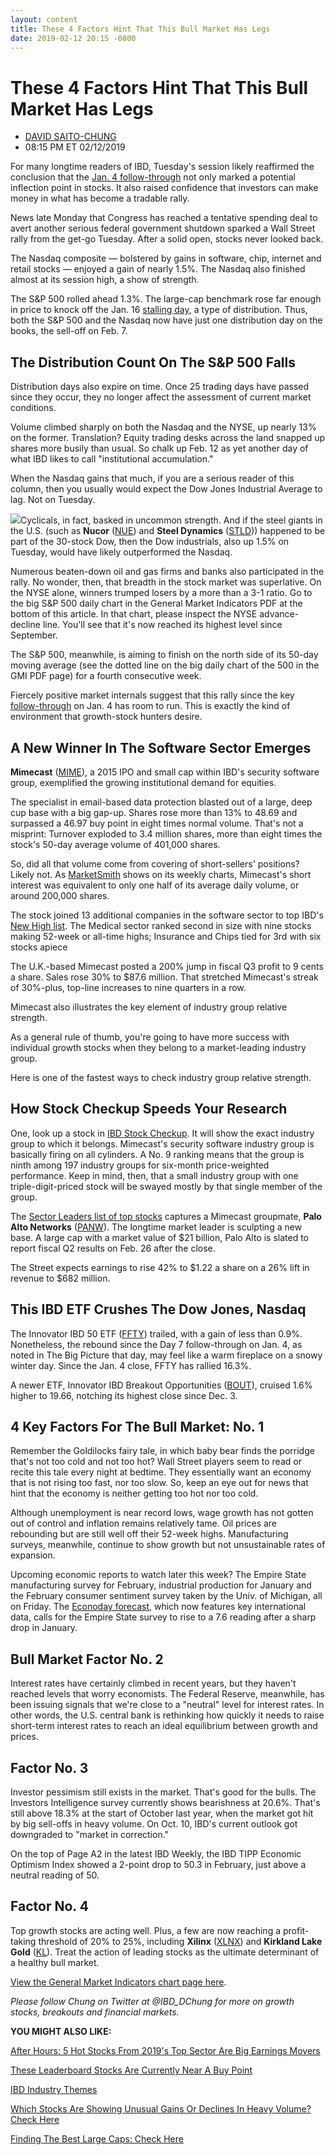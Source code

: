 ```yaml
---
layout: content
title: These 4 Factors Hint That This Bull Market Has Legs
date: 2019-02-12 20:15 -0800
---
```



These 4 Factors Hint That This Bull Market Has Legs
====================================================




* [DAVID SAITO-CHUNG](https://www.investors.com/author/chungd/ "Posts by DAVID SAITO-CHUNG")
* 08:15 PM ET 02/12/2019




For many longtime readers of IBD, Tuesday's session likely reaffirmed the conclusion that the [Jan. 4 follow-through](https://www.investors.com/market-trend/the-big-picture/dow-stock-market-gains/) not only marked a potential inflection point in stocks. It also raised confidence that investors can make money in what has become a tradable rally.




News late Monday that Congress has reached a tentative spending deal to avert another serious federal government shutdown sparked a Wall Street rally from the get-go Tuesday. After a solid open, stocks never looked back.


The Nasdaq composite — bolstered by gains in software, chip, internet and retail stocks — enjoyed a gain of nearly 1.5%. The Nasdaq also finished almost at its session high, a show of strength.


The S&P 500 rolled ahead 1.3%. The large-cap benchmark rose far enough in price to knock off the Jan. 16 [stalling day](https://www.investors.com/how-to-invest/investors-corner/how-a-stalling-day-provides-a-sign-of-distribution-on-up-day/), a type of distribution. Thus, both the S&P 500 and the Nasdaq now have just one distribution day on the books, the sell-off on Feb. 7.


The Distribution Count On The S&P 500 Falls
-------------------------------------------


Distribution days also expire on time. Once 25 trading days have passed since they occur, they no longer affect the assessment of current market conditions.


Volume climbed sharply on both the Nasdaq and the NYSE, up nearly 13% on the former. Translation? Equity trading desks across the land snapped up shares more busily than usual. So chalk up Feb. 12 as yet another day of what IBD likes to call "institutional accumulation."


When the Nasdaq gains that much, if you are a serious reader of this column, then you usually would expect the Dow Jones Industrial Average to lag. Not on Tuesday.


![](https://www.investors.com/wp-content/uploads/2019/02/MP021219-219x300.jpg)Cyclicals, in fact, basked in uncommon strength. And if the steel giants in the U.S. (such as **Nucor** ([NUE](https://research.investors.com/quote.aspx?symbol=NUE)) and **Steel Dynamics** ([STLD](https://research.investors.com/quote.aspx?symbol=STLD))) happened to be part of the 30-stock Dow, then the Dow industrials, also up 1.5% on Tuesday, would have likely outperformed the Nasdaq.


Numerous beaten-down oil and gas firms and banks also participated in the rally. No wonder, then, that breadth in the stock market was superlative. On the NYSE alone, winners trumped losers by a more than a 3-1 ratio. Go to the big S&P 500 daily chart in the General Market Indicators PDF at the bottom of this article. In that chart, please inspect the NYSE advance-decline line. You'll see that it's now reached its highest level since September.


The S&P 500, meanwhile, is aiming to finish on the north side of its 50-day moving average (see the dotted line on the big daily chart of the 500 in the GMI PDF page) for a fourth consecutive week.


Fiercely positive market internals suggest that this rally since the key [follow-through](https://www.investors.com/how-to-invest/investors-corner/how-to-find-next-stock-market-bottom/) on Jan. 4 has room to run. This is exactly the kind of environment that growth-stock hunters desire.


A New Winner In The Software Sector Emerges
-------------------------------------------


**Mimecast** ([MIME](https://research.investors.com/quote.aspx?symbol=MIME)), a 2015 IPO and small cap within IBD's security software group, exemplified the growing institutional demand for equities.


The specialist in email-based data protection blasted out of a large, deep cup base with a big gap-up. Shares rose more than 13% to 48.69 and surpassed a 46.97 buy point in eight times normal volume. That's not a misprint: Turnover exploded to 3.4 million shares, more than eight times the stock's 50-day average volume of 401,000 shares.



So, did all that volume come from covering of short-sellers' positions? Likely not. As [MarketSmith](https://marketsmith.investors.com/) shows on its weekly charts, Mimecast's short interest was equivalent to only one half of its average daily volume, or around 200,000 shares.


The stock joined 13 additional companies in the software sector to top IBD's [New High list](https://www.investors.com/data-tables/new-high-list-feb-12-2019/). The Medical sector ranked second in size with nine stocks making 52-week or all-time highs; Insurance and Chips tied for 3rd with six stocks apiece


The U.K.-based Mimecast posted a 200% jump in fiscal Q3 profit to 9 cents a share. Sales rose 30% to $87.6 million. That stretched Mimecast's streak of 30%-plus, top-line increases to nine quarters in a row.


Mimecast also illustrates the key element of industry group relative strength.


As a general rule of thumb, you're going to have more success with individual growth stocks when they belong to a market-leading industry group.


Here is one of the fastest ways to check industry group relative strength.


How Stock Checkup Speeds Your Research
--------------------------------------


One, look up a stock in [IBD Stock Checkup](https://research.investors.com/stock-checkup/nasdaq-mimecast-limited-mime.aspx). It will show the exact industry group to which it belongs. Mimecast's security software industry group is basically firing on all cylinders. A No. 9 ranking means that the group is ninth among 197 industry groups for six-month price-weighted performance. Keep in mind, then, that a small industry group with one triple-digit-priced stock will be swayed mostly by that single member of the group.



The [Sector Leaders list of top stocks](https://research.investors.com/stock-lists/sector-leaders) captures a Mimecast groupmate, **Palo Alto Networks** ([PANW](https://research.investors.com/quote.aspx?symbol=PANW)). The longtime market leader is sculpting a new base. A large cap with a market value of $21 billion, Palo Alto is slated to report fiscal Q2 results on Feb. 26 after the close.


The Street expects earnings to rise 42% to $1.22 a share on a 26% lift in revenue to $682 million.


This IBD ETF Crushes The Dow Jones, Nasdaq
------------------------------------------


The Innovator IBD 50 ETF ([FFTY](https://research.investors.com/quote.aspx?symbol=FFTY)) trailed, with a gain of less than 0.9%. Nonetheless, the rebound since the Day 7 follow-through on Jan. 4, as noted in The Big Picture that day, may feel like a warm fireplace on a snowy winter day. Since the Jan. 4 close, FFTY has rallied 16.3%.


A newer ETF, Innovator IBD Breakout Opportunities ([BOUT](https://research.investors.com/quote.aspx?symbol=BOUT)), cruised 1.6% higher to 19.66, notching its highest close since Dec. 3.


4 Key Factors For The Bull Market: No. 1
----------------------------------------


Remember the Goldilocks fairy tale, in which baby bear finds the porridge that's not too cold and not too hot? Wall Street players seem to read or recite this tale every night at bedtime. They essentially want an economy that is not rising too fast, nor too slow. So, keep an eye out for news that hint that the economy is neither getting too hot nor too cold.


Although unemployment is near record lows, wage growth has not gotten out of control and inflation remains relatively tame. Oil prices are rebounding but are still well off their 52-week highs. Manufacturing surveys, meanwhile, continue to show growth but not unsustainable rates of expansion.


Upcoming economic reports to watch later this week? The Empire State manufacturing survey for February, industrial production for January and the February consumer sentiment survey taken by the Univ. of Michigan, all on Friday. The [Econoday forecast](https://research.investors.com/economic-calendar/), which now features key international data, calls for the Empire State survey to rise to a 7.6 reading after a sharp drop in January.


Bull Market Factor No. 2
------------------------


Interest rates have certainly climbed in recent years, but they haven't reached levels that worry economists. The Federal Reserve, meanwhile, has been issuing signals that we're close to a "neutral" level for interest rates. In other words, the U.S. central bank is rethinking how quickly it needs to raise short-term interest rates to reach an ideal equilibrium between growth and prices.


Factor No. 3
------------


Investor pessimism still exists in the market. That's good for the bulls. The Investors Intelligence survey currently shows bearishness at 20.6%. That's still above 18.3% at the start of October last year, when the market got hit by big sell-offs in heavy volume. On Oct. 10, IBD's current outlook got downgraded to "market in correction."


On the top of Page A2 in the latest IBD Weekly, the IBD TIPP Economic Optimism Index showed a 2-point drop to 50.3 in February, just above a neutral reading of 50.


Factor No. 4
------------


Top growth stocks are acting well. Plus, a few are now reaching a profit-taking threshold of 20% to 25%, including **Xilinx** ([XLNX](https://research.investors.com/quote.aspx?symbol=XLNX)) and **Kirkland Lake Gold** ([KL](https://research.investors.com/quote.aspx?symbol=KL)). Treat the action of leading stocks as the ultimate determinant of a healthy bull market.


[View the General Market Indicators chart page here](https://www.investors.com/wp-content/uploads/2019/02/IBD1202152501GMI2.pdf).


*Please follow Chung on Twitter at @IBD\_DChung for more on growth stocks, breakouts and financial markets.*


**YOU MIGHT ALSO LIKE:**


[After Hours: 5 Hot Stocks From 2019's Top Sector Are Big Earnings Movers](https://www.investors.com/market-trend/stock-market-today/dow-jones-futures-twilio-hubspot-qualys-earnings-current-stock-market-rally/)


[These Leaderboard Stocks Are Currently Near A Buy Point](https://leaderboard.investors.com/#/leaders/leadersnearabuypoint)


[IBD Industry Themes](https://www.investors.com/category/research/ibd-industry-themes/)


[Which Stocks Are Showing Unusual Gains Or Declines In Heavy Volume? Check Here](https://research.investors.com/stocksonthemove.aspx)


[Finding The Best Large Caps: Check Here](https://research.investors.com/stock-lists/big-cap-20/)




